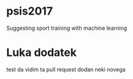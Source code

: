 # psis2017
Suggesting sport training with machine learning

# Luka dodatek
test da vidim ta pull request
dodan neki novega
